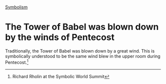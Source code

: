 [Symbolism](Symbolism)

# The Tower of Babel was blown down by the winds of Pentecost

Traditionally, the Tower of Babel was blown down by a great wind. This is symbolically understood to be the same wind blew in the upper room during Pentecost.[^1]

[^1]: Richard Rholin at the Symbolic World Summit
